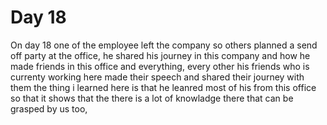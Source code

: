 # Day 18 

On day 18 one of the employee left the company so others planned a send off party at the office, he shared his journey in this company and how he made friends in this office and everything, every other his friends who is currenty working here made their speech and shared their journey with them the thing i learned here is that he leanred most of his from this office so that it shows that the there is a lot of knowladge there that can be grasped by us too,
